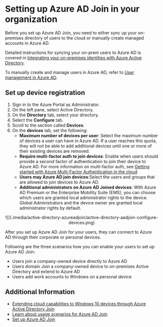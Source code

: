 <properties 
	pageTitle="Setting up Azure AD Join for your users| Microsoft Azure" 
	description="A topic that explains how administrators can set up Azure AD Join for their end users (employees, students, other users)." 
	services="active-directory" 
	documentationCenter="" 
	authors="femila" 
	manager="stevenpo" 
	editor=""/>

<tags 
	ms.service="active-directory" 
	ms.date="08/02/2015" 
	wacn.date=""/>

# Setting up Azure AD Join in your organization

Before you set up Azure AD Join, you need to either sync up your on-premises directory of users to the cloud or manually create managed accounts in Azure AD. 

Detailed instructions for syncing your on-prem users to Azure AD is covered in [Integrating your on-premises identities with Azure Active Directory](active-directory-aadconnect.md).


To manually create and manage users in Azure AD, refer to [User management in Azure AD](https://msdn.microsoft.com/library/azure/hh967609.aspx).

## Set up device registration 
1. Sign in to the Azure Portal as Administrator.
2. On the left pane, select Active Directory.
3. On the **Directory** tab, select your directory.
4. Select the **Configure** tab.
5. Scroll to the section called **Devices**.
6. On the **devices** tab, set the following:  
   * **Maximum number of devices per user**: Select the maximum number of devices a user can have in Azure AD.  If a user reaches this quota, they will not be able to add additional devices until one or more of their existing devices are removed.
   * **Require multi-factor auth to join devices**: Enable when users should provide a second factor of authentication to join their device to Azure AD. For more information on multi-factor auth, see [Getting started with Azure Multi-Factor Authentication in the cloud](multi-factor-authentication-get-started-cloud/)
   * **Users may Azure AD join devices**:Select the users and groups that are allowed to join devices to Azure AD.
   * **Additional administrators on Azure AD Joined devices**: With Azure AD Premium or the Enterprise Mobility Suite (EMS), you can choose which users are granted local administrator rights to the device. Global Administrators and the device owner are granted local administrator rights by default.

<center>![](./media/active-directory-azureadjoin/active-directory-aadjoin-configure-devices.png) </center>
 
After you set up Azure AD Join for your users, they can connect to Azure AD through their corporate or personal devices. 

Following are the three scenarios how you can enable your users to set up Azure AD Join:

- Users join a company-owned device directly to Azure AD
- Users domain Join a company-owned device to on-premises Active Directory and extend to Azure AD
- Users add work accounts to Windows on a personal device 

## Additional Information
* [Extending cloud capabilities to Windows 10 devices through Azure Active Directory Join](active-directory-azureadjoin-user-upgrade)
* [Learn about usage scenarios for Azure AD Join](active-directory-azureadjoin-deployment-aadjoindirect)
* [Set up Azure AD Join](active-directory-azureadjoin-setup)



